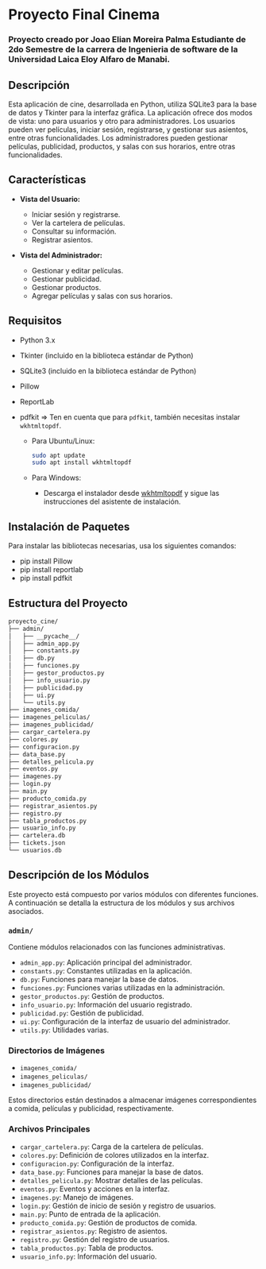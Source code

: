 # Proyecto Final Cinema

### Proyecto creado por Joao Elian Moreira Palma Estudiante de 2do Semestre de la carrera de Ingenieria de software de la Universidad Laica Eloy Alfaro de Manabi.
## Descripción
Esta aplicación de cine, desarrollada en Python, utiliza SQLite3 para la base de datos y Tkinter para la interfaz gráfica. La aplicación ofrece dos modos de vista: uno para usuarios y otro para administradores. Los usuarios pueden ver películas, iniciar sesión, registrarse, y gestionar sus asientos, entre otras funcionalidades. Los administradores pueden gestionar películas, publicidad, productos, y salas con sus horarios, entre otras funcionalidades.

## Características

- **Vista del Usuario:**
  - Iniciar sesión y registrarse.
  - Ver la cartelera de películas.
  - Consultar su información.
  - Registrar asientos.

- **Vista del Administrador:**
  - Gestionar y editar películas.
  - Gestionar publicidad.
  - Gestionar productos.
  - Agregar películas y salas con sus horarios.

## Requisitos

- Python 3.x
- Tkinter (incluido en la biblioteca estándar de Python)
- SQLite3 (incluido en la biblioteca estándar de Python)
- Pillow
- ReportLab
- pdfkit => Ten en cuenta que para `pdfkit`, también necesitas instalar `wkhtmltopdf`.

  - Para Ubuntu/Linux:
    ```bash
    sudo apt update
    sudo apt install wkhtmltopdf
    ```

  - Para Windows:
    - Descarga el instalador desde [wkhtmltopdf](https://wkhtmltopdf.org/downloads.html) y sigue las instrucciones del asistente de instalación.


## Instalación de Paquetes

Para instalar las bibliotecas necesarias, usa los siguientes comandos:
- pip install Pillow
- pip install reportlab
- pip install pdfkit

## Estructura del Proyecto

```bash
proyecto_cine/
├── admin/
│   ├── __pycache__/
│   ├── admin_app.py
│   ├── constants.py
│   ├── db.py
│   ├── funciones.py
│   ├── gestor_productos.py
│   ├── info_usuario.py
│   ├── publicidad.py
│   ├── ui.py
│   └── utils.py
├── imagenes_comida/
├── imagenes_peliculas/
├── imagenes_publicidad/
├── cargar_cartelera.py
├── colores.py
├── configuracion.py
├── data_base.py
├── detalles_pelicula.py
├── eventos.py
├── imagenes.py
├── login.py
├── main.py
├── producto_comida.py
├── registrar_asientos.py
├── registro.py
├── tabla_productos.py
├── usuario_info.py
├── cartelera.db
├── tickets.json
└── usuarios.db
```

## Descripción de los Módulos

Este proyecto está compuesto por varios módulos con diferentes funciones. A continuación se detalla la estructura de los módulos y sus archivos asociados.

### `admin/`
Contiene módulos relacionados con las funciones administrativas.

- `admin_app.py`: Aplicación principal del administrador.
- `constants.py`: Constantes utilizadas en la aplicación.
- `db.py`: Funciones para manejar la base de datos.
- `funciones.py`: Funciones varias utilizadas en la administración.
- `gestor_productos.py`: Gestión de productos.
- `info_usuario.py`: Información del usuario registrado.
- `publicidad.py`: Gestión de publicidad.
- `ui.py`: Configuración de la interfaz de usuario del administrador.
- `utils.py`: Utilidades varias.

### Directorios de Imágenes
- `imagenes_comida/`
- `imagenes_peliculas/`
- `imagenes_publicidad/`
  
Estos directorios están destinados a almacenar imágenes correspondientes a comida, películas y publicidad, respectivamente.

### Archivos Principales

- `cargar_cartelera.py`: Carga de la cartelera de películas.
- `colores.py`: Definición de colores utilizados en la interfaz.
- `configuracion.py`: Configuración de la interfaz.
- `data_base.py`: Funciones para manejar la base de datos.
- `detalles_pelicula.py`: Mostrar detalles de las películas.
- `eventos.py`: Eventos y acciones en la interfaz.
- `imagenes.py`: Manejo de imágenes.
- `login.py`: Gestión de inicio de sesión y registro de usuarios.
- `main.py`: Punto de entrada de la aplicación.
- `producto_comida.py`: Gestión de productos de comida.
- `registrar_asientos.py`: Registro de asientos.
- `registro.py`: Gestión del registro de usuarios.
- `tabla_productos.py`: Tabla de productos.
- `usuario_info.py`: Información del usuario.
  
